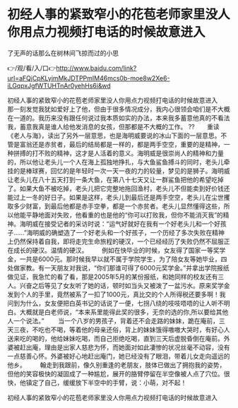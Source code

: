 # 初经人事的紧致窄小的花苞老师家里没人你用点力视频打电话的时候故意进入
了无声的话那么在树林间飞掠而过的小思

👉/观/看/入/口👉http://www.baidu.com/link?url=aFQjCpKLyjmMkJDTPPmIM46mcs0b-moe8w2Xe6-iLGqpxJgfWTUHTnAr0yehHs6i&wd

初经人事的紧致窄小的花苞老师家里没人你用点力视频打电话的时候故意进入　　那一刻发觉我犹如爱好上了他，但由于很多情况成分，我内心很领会咱们是不大概在一道的。我历来没有跟任何说过我本质如实的办法，本来我多蓄意他真的不看法我，蓄意我真是谁人给他发消息的女孩，但那都是不大概的工作。
??　　重读《老人与海》，读出了另外一层意思，也是海明威要说的冰山下面的一层意思。不管是富翁还是赤贫者，最后的结局都是一样的，都是两手空空，重要的是精神，一种拼搏的打不败的精神，这才是人活着的意义。海明威是很崇尚人的精神和力量的，所以他让老头儿一个人在海上孤独地挣扎，与大鱼鲨鱼搏斗的同时，老头儿牵挂的是棒球赛，回忆的是年轻时一次一天一夜的力的较量，梦见的是狮子。海明威让老头儿在八十五天打到一条大鱼，在第八十七天又让一群鲨鱼把他的希望吃掉了。如果大鱼不被吃掉，老头儿把它完整地拖回渔村，老头儿不但能卖到好价钱还能过上一冬的好日子。如果是这样，老头儿到最后还是两手空空，老头儿在尘世攫取多少财富，到最后他都是赤手空拳，都是一个赤贫者。老头儿显然懂得这些，所以他能平静地面对失败，他看重的也是他的“你可以打败我，但你不能消灭我”的精神。海明威在接受记者的采访时说：“运气好就好在我有一个好老头儿和一个好孩子……”海明威的确塑造了一个好老头和一个好孩子，一个历经了多次失败在精神上仍然保持着自我，即将走完生命旅程的硬汉，一个已经经历了失败仍然不屈服正在成长的硬汉。温情的硬汉。
　　例如在快毕业的时候，女友得了国家一等奖学金，一共是6000元。那时候我早以就不属于学院学生，为了陪女友等她毕业，四处做家教。有一天朋友对我说，“你们那谁可得了6000元奖学金。”并拿出学院报纸做见证，我急忙的看了看，那是2005年5月的某份报纸，和她同样的校友还有三人。兴奋之后等见了女友听了她的话，顿时如当头又被泼了一盆污水。原来奖学金发到个人的手里，竟然被系了一扣了1000元，真比交的个人所得税还要多啊！我问到为什么，女友便把白英书记的话说了一便，七拐八绕的吱吱唔唔的让人听不明白。大概就是白老师说，“本来系里能得此奖的很多，无奈的选的你,所以要给其他人一个说法。”
　　当一个八岁的男孩子，背着还不会走路的妹妹，跪在庵前，三天三夜，不吃也不喝，等着他的母亲还俗，背上的妹妹饿得嗷嗷大哭时，有好心人送来吃的喝的，他给妹妹吃喝，而自己拒绝吃喝，直到三天后虚脱昏倒在庵前。外婆被赶出庵，理由是出家人慈悲为怀，而她面对如此凄惨的状况丝毫不动容，没有一点慈善心怀。外婆被好心地赶出庵门，她已经没有了眼泪，带着儿女走向遥远的他乡。
　　翰走到我跟前，像久别重逢的老朋友，肢体已做出了拥抱我的姿势，但他的笑容极快的凝固成了一种尴尬，展开的胳臂停留在半空像被人点了穴位。很快，他镇定了自己，缓缓放下半空中的手臂，说：小萌，对不起！

初经人事的紧致窄小的花苞老师家里没人你用点力视频打电话的时候故意进入
